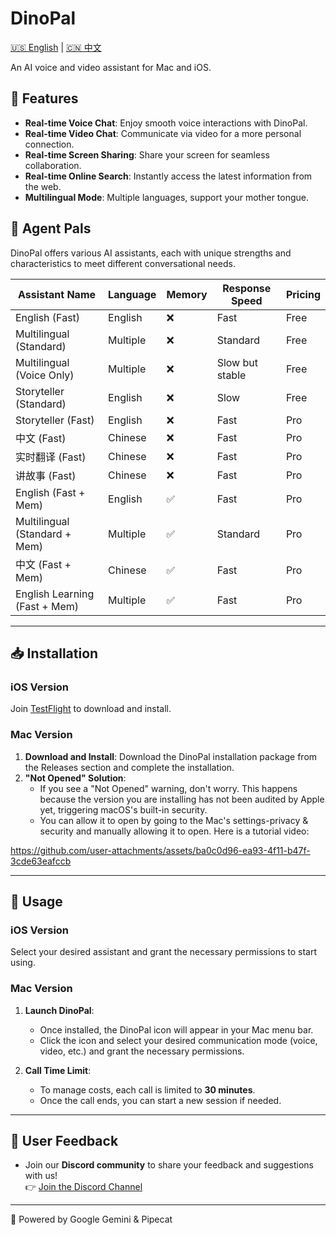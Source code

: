 # DinoPal

[🇺🇸 English](README.md) | [🇨🇳 中文](README.zh.md)  

An AI voice and video assistant for Mac and iOS.

## 🦖 Features
- **Real-time Voice Chat**: Enjoy smooth voice interactions with DinoPal.
- **Real-time Video Chat**: Communicate via video for a more personal connection.
- **Real-time Screen Sharing**: Share your screen for seamless collaboration.
- **Real-time Online Search**: Instantly access the latest information from the web.
- **Multilingual Mode**: Multiple languages, support your mother tongue.

## 🤖 Agent Pals

DinoPal offers various AI assistants, each with unique strengths and characteristics to meet different conversational needs.

| Assistant Name | Language | Memory | Response Speed | Pricing |
|---------------|----------|---------|----------------|----------|
| English (Fast) | English | ❌ | Fast | Free |
| Multilingual (Standard) | Multiple | ❌ | Standard | Free |
| Multilingual (Voice Only) | Multiple | ❌ | Slow but stable | Free |
| Storyteller (Standard) | English | ❌ | Slow | Free |
| Storyteller (Fast) | English | ❌ | Fast | Pro |
| 中文 (Fast) | Chinese | ❌ | Fast | Pro |
| 实时翻译 (Fast) | Chinese | ❌ | Fast | Pro |
| 讲故事 (Fast) | Chinese | ❌ | Fast | Pro |
| English (Fast + Mem) | English | ✅ | Fast | Pro |
| Multilingual (Standard + Mem) | Multiple | ✅ | Standard | Pro |
| 中文 (Fast + Mem) | Chinese | ✅ | Fast | Pro |
| English Learning (Fast + Mem) | Multiple | ✅ | Fast | Pro |

---

## 📥 Installation

### iOS Version
Join [TestFlight](https://testflight.apple.com/join/AQgDUqwY) to download and install.

### Mac Version
1. **Download and Install**: Download the DinoPal installation package from the Releases section and complete the installation.
2. **"Not Opened" Solution**:
   - If you see a "Not Opened" warning, don't worry. This happens because the version you are installing has not been audited by Apple yet, triggering macOS's built-in security.
   - You can allow it to open by going to the Mac's settings-privacy & security and manually allowing it to open. Here is a tutorial video:

https://github.com/user-attachments/assets/ba0c0d96-ea93-4f11-b47f-3cde63eafccb

---

## 🚀 Usage

### iOS Version
Select your desired assistant and grant the necessary permissions to start using.

### Mac Version
1. **Launch DinoPal**:
   - Once installed, the DinoPal icon will appear in your Mac menu bar.
   - Click the icon and select your desired communication mode (voice, video, etc.) and grant the necessary permissions.

2. **Call Time Limit**:
   - To manage costs, each call is limited to **30 minutes**.
   - Once the call ends, you can start a new session if needed.

---

## 💬 User Feedback

- Join our **Discord community** to share your feedback and suggestions with us!  
  👉 [Join the Discord Channel](https://discord.gg/zzrzhNWFCg)
  
---

🔋 Powered by Google Gemini & Pipecat
